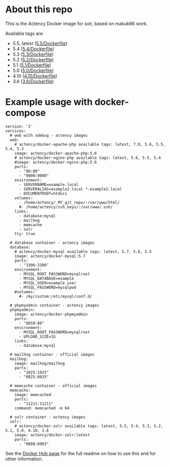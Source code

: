 # About this repo

This is the Actency Docker image for solr, based on makuk66 work.

Available tags are:
- 5.5, latest ([5.5/Dockerfile](https://github.com/Actency/docker-solr/tree/master/5.5/Dockerfile))
- 5.4 ([5.4/Dockerfile](https://github.com/Actency/docker-solr/tree/master/5.4/Dockerfile))
- 5.3 ([5.3/Dockerfile](https://github.com/Actency/docker-solr/tree/master/5.3/Dockerfile))
- 5.2 ([5.2/Dockerfile](https://github.com/Actency/docker-solr/tree/master/5.2/Dockerfile))
- 5.1 ([5.1/Dockerfile](https://github.com/Actency/docker-solr/tree/master/5.1/Dockerfile))
- 5.0 ([5.0/Dockerfile](https://github.com/Actency/docker-solr/tree/master/5.0/Dockerfile))
- 4.10 ([4.10/Dockerfile](https://github.com/Actency/docker-solr/tree/master/4.10/Dockerfile))
- 3.6 ([3.6/Dockerfile](https://github.com/Actency/docker-solr/tree/master/3.6/Dockerfile))

# Example usage with docker-compose

    version: '2'
    services:
      # web with xdebug - actency images
      web:
        # actency/docker-apache-php available tags: latest, 7.0, 5.6, 5.5, 5.4, 5.3
        image: actency/docker-apache-php:5.6
        # actency/docker-nginx-php available tags: latest, 5.6, 5.5, 5.4
        #image: actency/docker-nginx-php:5.6
        ports:
          - "80:80"
          - "9000:9000"
        environment:
          - SERVERNAME=example.local
          - SERVERALIAS=example2.local *.example2.local
          - DOCUMENTROOT=htdocs
        volumes:
          - /home/actency/_MY_git_repo/:/var/www/html/
          #- /home/actency/ssh_keys/:/var/www/.ssh/
        links:
          - database:mysql
          - mailhog
          - memcache
          - solr
        tty: true

      # database container - actency images
      database:
        # actency/docker-mysql available tags: latest, 5.7, 5.6, 5.5
        image: actency/docker-mysql:5.7
        ports:
          - "3306:3306"
        environment:
          - MYSQL_ROOT_PASSWORD=mysqlroot
          - MYSQL_DATABASE=example
          - MYSQL_USER=example_user
          - MYSQL_PASSWORD=mysqlpwd
        #volumes:
          #- /my/custom:/etc/mysql/conf.d/

      # phpmyadmin container - actency images
      phpmyadmin:
        image: actency/docker-phpmyadmin
        ports:
          - "8010:80"
        environment:
          - MYSQL_ROOT_PASSWORD=mysqlroot
          - UPLOAD_SIZE=1G
        links:
          - database:mysql

      # mailhog container - official images
      mailhog:
        image: mailhog/mailhog
        ports:
          - "1025:1025"
          - "8025:8025"

      # memcache container - official images
      memcache:
        image: memcached
        ports:
          - "11211:11211"
        command: memcached -m 64

      # solr container - actency images
      solr:
        # actency/docker-solr available tags: latest, 5.5, 5.4, 5.3, 5.2, 5.1, 5.0, 4.10, 3.6
        image: actency/docker-solr:latest
        ports:
          - "8080:8983"


See the [Docker Hub page](https://hub.docker.com/r/actency/docker-solr/) for the full readme on how to use this and for other information.
